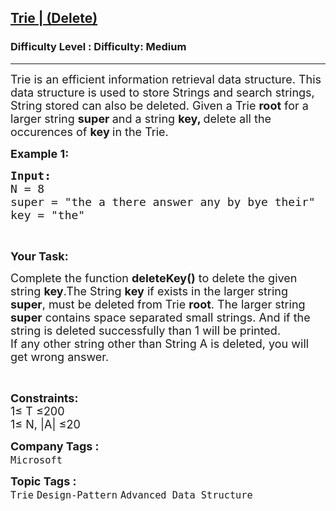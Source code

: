 <h2><a href="https://www.geeksforgeeks.org/problems/trie-delete/1?page=2&difficulty=Medium&status=unsolved&sprint=a663236c31453b969852f9ea22507634&sortBy=accuracy">Trie | (Delete)</a></h2><h3>Difficulty Level : Difficulty: Medium</h3><hr><div class="problems_problem_content__Xm_eO"><p><span style="font-size:18px">Trie is an efficient information retrieval data structure. This data structure is used to store Strings and search strings, String stored can also be deleted. Given a Trie <strong>root</strong> for a larger string <strong>super&nbsp;</strong>and a string <strong>key, </strong>delete all the occurences of <strong>key&nbsp;</strong>in the Trie.</span></p>

<p><span style="font-size:18px"><strong>Example 1:</strong></span></p>

<pre><span style="font-size:18px"><strong>Input:
</strong>N = 8
super = "the a there answer any by bye their" 
key = "the" </span></pre>

<p>&nbsp;</p>

<p><span style="font-size:18px"><strong>Your Task:</strong></span></p>

<p><span style="font-size:18px">Complete the function <strong>deleteKey()</strong> to delete the given string <strong>key</strong>.The String <strong>key</strong>&nbsp;if exists&nbsp;in the larger string <strong>super</strong>,&nbsp;must be deleted from Trie <strong>root</strong>. The larger string <strong>super</strong>&nbsp;contains space separated small strings.&nbsp;And if the string is deleted successfully than 1 will be printed.<br>
If any other string other than String A is deleted, you will get wrong answer.</span></p>

<p>&nbsp;</p>

<p><span style="font-size:18px"><strong>Constraints:</strong><br>
1≤ T ≤200<br>
1≤ N, |A| ≤20</span></p>
</div><p><span style=font-size:18px><strong>Company Tags : </strong><br><code>Microsoft</code>&nbsp;<br><p><span style=font-size:18px><strong>Topic Tags : </strong><br><code>Trie</code>&nbsp;<code>Design-Pattern</code>&nbsp;<code>Advanced Data Structure</code>&nbsp;
